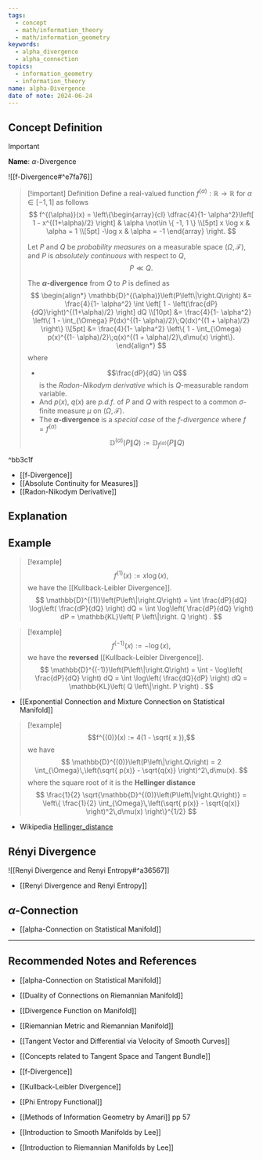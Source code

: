 ```yaml
---
tags:
  - concept
  - math/information_theory
  - math/information_geometry
keywords:
  - alpha_divergence
  - alpha_connection
topics:
  - information_geometry
  - information_theory
name: alpha-Divergence
date of note: 2024-06-24
---
```


## Concept Definition

>[!important]
>**Name**: $\alpha$-Divergence

![[f-Divergence#^e7fa76]]

>[!important] Definition
>Define a real-valued function $f^{(\alpha)}: \mathbb{R} \to \mathbb{R}$ for $\alpha\in [-1,1]$ as follows
>$$
>f^{(\alpha)}(x) = \left\{\begin{array}{cl} \dfrac{4}{1- \alpha^2}\left[ 1 - x^{(1+\alpha)/2} \right] & \alpha \not\in \{ -1, 1 \} \\[5pt] x \log x & \alpha = 1 \\[5pt] -\log x & \alpha = -1  \end{array}  \right. 
>$$ 
>
>Let $P$ and $Q$ be *probability measures* on a measurable space $(\Omega, \mathscr{F})$, and $P$ is *absolutely continuous* with respect to $Q$, 
>$$P \ll Q.$$
>
>The **$\alpha$-divergence** from $Q$ to $P$ is defined as
>$$
>\begin{align*}
>\mathbb{D}^{(\alpha)}\left(P\left\|\right.Q\right) &= \frac{4}{1- \alpha^2} \int \left[ 1 - \left(\frac{dP}{dQ}\right)^{(1+\alpha)/2} \right] dQ \\[10pt] 
>&= \frac{4}{1- \alpha^2} \left\{ 1 - \int_{\Omega} P(dx)^{(1- \alpha)/2}\;Q(dx)^{(1 + \alpha)/2} \right\} \\[5pt] 
>&=  \frac{4}{1- \alpha^2} \left\{ 1 - \int_{\Omega} p(x)^{(1- \alpha)/2}\;q(x)^{(1 + \alpha)/2}\,d\mu(x) \right\}.
>\end{align*}
>$$
>where 
>- $$\frac{dP}{dQ} \in Q$$ is the *Radon-Nikodym derivative* which is $Q$-measurable random variable.
>- And $p(x)$, $q(x)$ are *p.d.f*. of $P$ and $Q$ with respect to a common $\sigma$-finite measure $\mu$ on $(\Omega, \mathscr{F}).$
>- The **$\alpha$-divergence** is a *special case* of the *$f$-divergence* where $f = f^{(\alpha)}$ $$\mathbb{D}^{(\alpha)}\left(P\left\|\right.Q\right) := \mathbb{D}_{f^{(\alpha)}}\left(P\left\|\right.Q\right)$$

^bb3c1f


- [[f-Divergence]]
- [[Absolute Continuity for Measures]]
- [[Radon-Nikodym Derivative]]


## Explanation


## Example

>[!example]
>$$f^{(1)}(x) := x\log(x),$$ we have the [[Kullback-Leibler Divergence]].
>$$
>\mathbb{D}^{(1)}\left(P\left\|\right.Q\right) = \int \frac{dP}{dQ} \log\left( \frac{dP}{dQ} \right) dQ = \int  \log\left( \frac{dP}{dQ} \right) dP = \mathbb{KL}\left( P \left\|\right. Q \right) .
>$$

>[!example]
>$$f^{(-1)}(x) := -\log(x),$$ we have the **reversed** [[Kullback-Leibler Divergence]].
>$$
>\mathbb{D}^{(-1)}\left(P\left\|\right.Q\right) = \int - \log\left( \frac{dP}{dQ} \right) dQ = \int  \log\left( \frac{dQ}{dP} \right) dQ = \mathbb{KL}\left( Q \left\|\right. P \right) .
>$$

- [[Exponential Connection and Mixture Connection on Statistical Manifold]]

>[!example]
>$$f^{(0)}(x) := 4(1 - \sqrt{ x }),$$ we have 
>$$
>\mathbb{D}^{(0)}\left(P\left\|\right.Q\right) = 2 \int_{\Omega}\,\left(\sqrt{ p(x)} - \sqrt{q(x)} \right)^2\,d\mu(x).
>$$
>where the square root of it is the **Hellinger distance**
>$$
>\frac{1}{2} \sqrt{\mathbb{D}^{(0)}\left(P\left\|\right.Q\right)} = \left\{ \frac{1}{2} \int_{\Omega}\,\left(\sqrt{ p(x)} - \sqrt{q(x)} \right)^2\,d\mu(x) \right\}^{1/2} 
>$$

- Wikipedia [Hellinger_distance](https://en.wikipedia.org/wiki/Hellinger_distance)


## Rényi Divergence

![[Renyi Divergence and Renyi Entropy#^a36567]]

- [[Renyi Divergence and Renyi Entropy]]

## $\alpha$-Connection

- [[alpha-Connection on Statistical Manifold]]




-----------
##  Recommended Notes and References



- [[alpha-Connection on Statistical Manifold]]
- [[Duality of Connections on Riemannian Manifold]]
- [[Divergence Function on Manifold]]


- [[Riemannian Metric and Riemannian Manifold]]

- [[Tangent Vector and Differential via Velocity of Smooth Curves]]
- [[Concepts related to Tangent Space and Tangent Bundle]]


- [[f-Divergence]]
- [[Kullback-Leibler Divergence]]
- [[Phi Entropy Functional]]



- [[Methods of Information Geometry by Amari]] pp 57
- [[Introduction to Smooth Manifolds by Lee]]
- [[Introduction to Riemannian Manifolds by Lee]]
